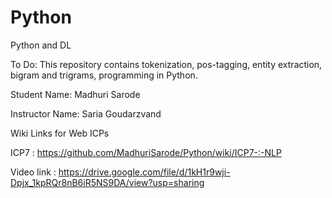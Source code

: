# Python

Python and DL

To Do: This repository contains tokenization, pos-tagging, entity extraction, bigram and trigrams, programming in Python.

Student Name: Madhuri Sarode

Instructor Name: Saria Goudarzvand

Wiki Links for Web ICPs

ICP7 : https://github.com/MadhuriSarode/Python/wiki/ICP7-:-NLP


Video link : https://drive.google.com/file/d/1kH1r9wji-Dpjx_1kpRQr8nB6iR5NS9DA/view?usp=sharing
